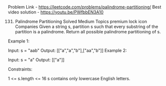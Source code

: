 Problem Link - https://leetcode.com/problems/palindrome-partitioning/
Best video solution - https://youtu.be/PWfbbEN3A10

131. Palindrome Partitioning
Solved
Medium
Topics
premium lock icon
Companies
Given a string s, partition s such that every substring of the partition is a palindrome. Return all possible palindrome partitioning of s.

 

Example 1:

Input: s = "aab"
Output: [["a","a","b"],["aa","b"]]
Example 2:

Input: s = "a"
Output: [["a"]]
 

Constraints:

1 <= s.length <= 16
s contains only lowercase English letters.
